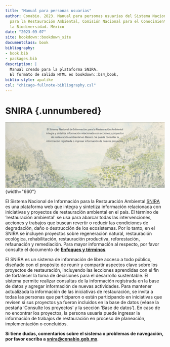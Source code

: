 ```yaml
---
title: "Manual para personas usuarias"
author: Conabio. 2023. Manual para personas usuarias del Sistema Nacional de Información
  para la Restauración Ambiental, Comisión Nacional para el Conocimiento y Uso de
  la Biodiversidad. México
date: "2023-09-07"
site: bookdown::bookdown_site
documentclass: book
bibliography:
- book.bib
- packages.bib
description: |
  Manual creado para la plataforma SNIRA.
  El formato de salida HTML es bookdown::bs4_book,
biblio-style: apalike
csl: "chicago-fullnote-bibliography.csl"
---
```


# SNIRA {.unnumbered}

![](images/CoverPic_Manual.PNG){width="660"}

El Sistema Nacional de Información para la Restauración Ambiental [SNIRA](https://snira.conabio.gob.mx/) es una plataforma web que integra y sintetiza información relacionada con iniciativas y proyectos de restauración ambiental en el país. El término de ‘restauración ambiental' se usa para abarcar todas las intervenciones, acciones y trabajos que buscan revertir o reducir las condiciones de degradación, daño o destrucción de los ecosistemas. Por lo tanto, en el SNIRA se incluyen proyectos sobre regeneración natural, restauración ecológica, rehabilitación, restauración productiva, reforestación, refaunación y remediación. Para mayor información al respecto, por favor consulte el documento de [**Enfoques y términos**](https://drive.google.com/file/d/1jmIbkg1UEZI-FfwHULiqkg-rUJExKsIc/view).

El SNIRA es un sistema de información de libre acceso a todo público, diseñado con el propósito de reunir y compartir aspectos clave sobre los proyectos de restauración, incluyendo las lecciones aprendidas con el fin de fortalecer la toma de decisiones para el desarrollo sustentable. El sistema permite realizar consultas de la información registrada en la base de datos y agregar información de nuevas actividades. Para mantener actualizada la información de las iniciativas de restauración, se invita a todas las personas que participaron o están participando en iniciativas que revisen si sus proyectos ya fueron incluidos en la base de datos (véase la pestaña ‘Consulte los proyectos’ y la sección ‘Base de datos’). En caso de no encontrar los proyectos, la persona usuaria puede ingresar la información de trabajos de restauración en proceso de planeación, implementación o concluidos.

**Si tiene dudas, comentarios sobre el sistema o problemas de navegación, por favor escriba a snira@conabio.gob.mx**.


